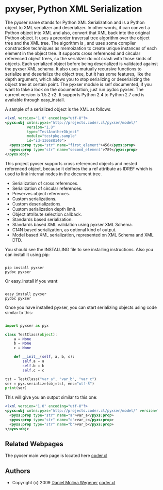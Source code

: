 
pxyser, Python XML Serialization
===

The pyxser name stands for Python XML Serialization and is a
Python object to XML serializer and deserializer. In other words,
it can convert a Python object into XML and also, convert that XML
back into the original Python object. It uses a preorder traversal
tree algorithm over the object tree and the XML tree. The algorithm
is , and uses some compiler construction techniques as memoization
to create unique instances of each element in the object tree. It
supports cross referenced and circular referenced object trees, so
the serializer do not crash with those kinds of objects. Each
serialized object before being deserialized is validated against
the pyxser XML schema. It also uses mutually recursive functions
to serialize and deserialize the object tree, but it has some
features, like the depth argument, which allows you to stop
serializing or deserializing the object tree at certain point.
The pyxser module is self documented, if you want to take a
look on the documentation, just run pydoc pyxser. The current
version is 1.5.2-r2. It supports Python 2.4 to Python 2.7 and is
available through easy_install.

A sample of a serialized object is the XML as follows:

```xml
<?xml version="1.0" encoding="utf-8"?>
<pyxs:obj xmlns:pyxs="http://projects.coder.cl/pyxser/model/"
          version="1.0"
          type="TestAnotherObject"
          module="testpkg.sample"
          id="id-136688140">
  <pyxs:prop type="str" name="first_element">456</pyxs:prop>
  <pyxs:prop type="str" name="second_element">789</pyxs:prop>
</pyxs:obj>
```

This project pyxser supports cross referenced objects and nested
referenced object, because it defines the a ref attribute as IDREF
which is used to link internal nodes in the document tree.

* Serialization of cross references.
* Serialization of circular references.
* Preserves object references.
* Custom serializations.
* Custom deserializations.
* Custom serialization depth limit.
* Object attribute selection callback.
* Standards based serialization.
* Standards based XML validation using pyxser XML Schema.
* C14N based serialization, as optional kind of output.
* Model based XML serialization, represented on XML Schema and XML DTD.


You should see the INSTALLING file to see installing instructions.
Also you can install it using pip:

```shell

pip install pyxser
pydoc pyxser

```

Or easy_install if you want:

```shell

easy_install pyxser
pydoc pyxser

```

Once you have installed pyxser, you can start serializing objects
using code similar to this:

```python

import pyxser as pyx

class TestClass(object):
    a = None
    b = None
    c = None

    def __init__(self, a, b, c):
        self.a = a
        self.b = b
        self.c = c

tst = TestClass("var_a", "var_b", "var_c")
ser = pyx.serialize(obj=tst, enc="utf-8")
print(ser)

```

This will give you an output similar to this one:

```xml
<?xml version="1.0" encoding="utf-8"?>
<pyxs:obj xmlns:pyxs="http://projects.coder.cl/pyxser/model/" version="1.0" type="TestClass" module="__main__" objid="id3074097420">
  <pyxs:prop type="str" name="a">var_a</pyxs:prop>
  <pyxs:prop type="str" name="c">var_c</pyxs:prop>
  <pyxs:prop type="str" name="b">var_b</pyxs:prop>
</pyxs:obj>
```

Related Webpages
---

The pyxser main web page is located here [coder.cl](http://coder.cl/products/pyxser/)


Authors
---

* Copyright (c) 2009 [Daniel Molina Wegener](https://github.com/dmw) [coder.cl](http://coder.cl)

